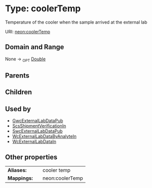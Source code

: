 
# Type: coolerTemp


Temperature of the cooler when the sample arrived at the external lab

URI: [neon:coolerTemp](https://data.neonscience.org/coolerTemp)


## Domain and Range

None ->  <sub>OPT</sub> [Double](types/Double.md)

## Parents


## Children


## Used by

 * [GwcExternalLabDataPub](GwcExternalLabDataPub.md)
 * [ScsShipmentVerificationIn](ScsShipmentVerificationIn.md)
 * [SwcExternalLabDataPub](SwcExternalLabDataPub.md)
 * [WcExternalLabDataByAnalyteIn](WcExternalLabDataByAnalyteIn.md)
 * [WcExternalLabDataIn](WcExternalLabDataIn.md)

## Other properties

|  |  |  |
| --- | --- | --- |
| **Aliases:** | | cooler temp |
| **Mappings:** | | neon:coolerTemp |

